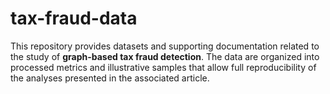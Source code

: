 # tax-fraud-data
This repository provides datasets and supporting documentation related to the study of **graph-based tax fraud detection**.   The data are organized into processed metrics and illustrative samples that allow full reproducibility of the analyses presented in the associated article.
